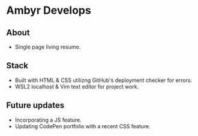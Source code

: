 # Ambyr Develops

## About

- Single page living resume.

## Stack

- Built with HTML & CSS utilizng GitHub's deployment checker for errors.
- WSL2 localhost & Vim text editor for project work.

## Future updates 

- Incorporating a JS feature.
- Updating CodePen portfolio with a recent CSS feature.
